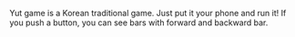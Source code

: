 Yut game is a Korean traditional game. 
Just put it your phone and run it!
If you push a button, you can see bars with forward and backward bar.

